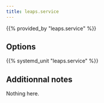 ```yaml
---
title: leaps.service
---
```


{{% provided_by "leaps.service" %}}

## Options

{{% systemd_unit "leaps.service" %}}

## Additionnal notes

Nothing here.